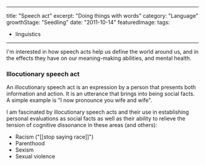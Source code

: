 
---
title: "Speech act"
excerpt: "Doing things with words"
category: "Language"
growthStage: "Seedling"
date: "2011-10-14"
featuredImage: 
tags:
 - linguistics
---
I'm interested in how speech acts help us define the world around us, and in the effects they have on our meaning-making abilities, and mental health.

### Illocutionary speech act

An illocutionary speech act is an expression by a person that presents both information and action. It is an utterance that brings into being social facts. A simple example is "I now pronounce you wife and wife".

I am fascinated by illocutionary speech acts and their use in establishing personal evaluations as social facts as well as their ability to relieve the tension of cognitive dissonance in these areas (and others):
- Racism ("[[stop saying race]]")
- Parenthood
- Sexism
- Sexual violence